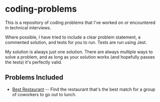 # coding-problems
This is a repository of coding problems that I've worked on or encountered in technical interviews.

Where possible, I have tried to include a clear problem statement, a commented solution, and tests for you to run. Tests are run using Jest.

My solution is always just one solution. There are always multiple ways to solve a problem, and as long as your solution works (and hopefully passes the tests) it's perfectly valid.

## Problems Included

* [Best Restaurant](https://github.com/magiama9/coding-problems/tree/master/enovational) -- Find the restaurant that's the best match for a group of coworkers to go out to lunch.

